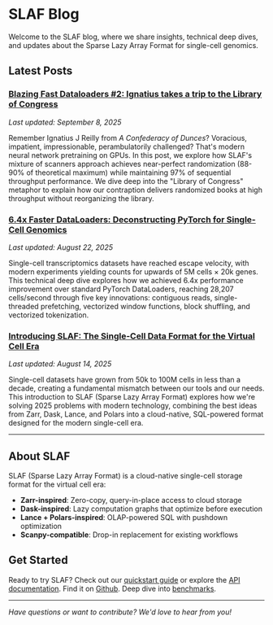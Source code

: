 # SLAF Blog

Welcome to the SLAF blog, where we share insights, technical deep dives, and updates about the Sparse Lazy Array Format for single-cell genomics.

## Latest Posts

### [Blazing Fast Dataloaders #2: Ignatius takes a trip to the Library of Congress](blazing-fast-dataloaders-2.md)

_Last updated: September 8, 2025_

Remember Ignatius J Reilly from _A Confederacy of Dunces_? Voracious, impatient, impressionable, perambulatorily challenged? That's modern neural network pretraining on GPUs. In this post, we explore how SLAF's mixture of scanners approach achieves near-perfect randomization (88-90% of theoretical maximum) while maintaining 97% of sequential throughput performance. We dive deep into the "Library of Congress" metaphor to explain how our contraption delivers randomized books at high throughput without reorganizing the library.

### [6.4x Faster DataLoaders: Deconstructing PyTorch for Single-Cell Genomics](blazing-fast-dataloaders.md)

_Last updated: August 22, 2025_

Single-cell transcriptomics datasets have reached escape velocity, with modern experiments yielding counts for upwards of 5M cells × 20k genes. This technical deep dive explores how we achieved 6.4x performance improvement over standard PyTorch DataLoaders, reaching 28,207 cells/second through five key innovations: contiguous reads, single-threaded prefetching, vectorized window functions, block shuffling, and vectorized tokenization.

### [Introducing SLAF: The Single-Cell Data Format for the Virtual Cell Era](introducing-slaf.md)

_Last updated: August 14, 2025_

Single-cell datasets have grown from 50k to 100M cells in less than a decade, creating a fundamental mismatch between our tools and our needs. This introduction to SLAF (Sparse Lazy Array Format) explores how we're solving 2025 problems with modern technology, combining the best ideas from Zarr, Dask, Lance, and Polars into a cloud-native, SQL-powered format designed for the modern single-cell era.

---

## About SLAF

SLAF (Sparse Lazy Array Format) is a cloud-native single-cell storage format for the virtual cell era:

- **Zarr-inspired**: Zero-copy, query-in-place access to cloud storage
- **Dask-inspired**: Lazy computation graphs that optimize before execution
- **Lance + Polars-inspired**: OLAP-powered SQL with pushdown optimization
- **Scanpy-compatible**: Drop-in replacement for existing workflows

## Get Started

Ready to try SLAF? Check out our [quickstart guide](../getting-started/quickstart/) or explore the [API documentation](../api/). Find it on [Github](https://github.com/slaf-project/slaf). Deep dive into [benchmarks](../benchmarks/).

---

_Have questions or want to contribute? We'd love to hear from you!_
